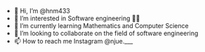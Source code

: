 - 👋 Hi, I’m @hnm433
- 👀 I’m interested in Software engineering 👨‍💻
- 🌱 I’m currently learning Mathematics and Computer Science
- 💞️ I’m looking to collaborate on the field of software engineering
- 📫 How to reach me Instagram @njue.___

<!---
hnm433/hnm433 is a ✨ special ✨ repository because its `README.md` (this file) appears on your GitHub profile.
You can click the Preview link to take a look at your changes.
--->
